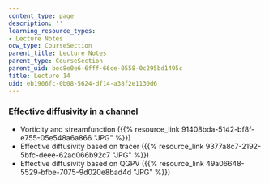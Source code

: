 ```yaml
---
content_type: page
description: ''
learning_resource_types:
- Lecture Notes
ocw_type: CourseSection
parent_title: Lecture Notes
parent_type: CourseSection
parent_uid: bec8e0e6-6fff-66ce-0558-0c295bd1495c
title: Lecture 14
uid: eb1906fc-0b08-5624-df14-a38f2e1130d6
---
```


### Effective diffusivity in a channel

*   Vorticity and streamfunction ({{% resource_link 91408bda-5142-bf8f-e755-05e548a6a866 "JPG" %}})
*   Effective diffusivity based on tracer ({{% resource_link 9377a8c7-2192-5bfc-deee-62ad066b92c7 "JPG" %}})
*   Effective diffusivity based on QGPV ({{% resource_link 49a06648-5529-bfbe-7075-9d020e8bad4d "JPG" %}})